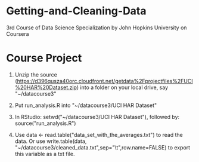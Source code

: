 Getting-and-Cleaning-Data
=========================

3rd Course of Data Science Specialization by John Hopkins University on Coursera


Course Project
=========================
1) Unzip the source (https://d396qusza40orc.cloudfront.net/getdata%2Fprojectfiles%2FUCI%20HAR%20Dataset.zip) into a folder on your local drive, say "~/datacourse3"

2) Put run_analysis.R into "~/datacourse3/UCI HAR Dataset"

3) In RStudio: setwd("~/datacourse3/UCI HAR Dataset"), followed by: source("run_analysis.R")

4) Use data <- read.table("data_set_with_the_averages.txt") to read the data. Or use write.table(data, "~/datacourse3/cleaned_data.txt",sep="\t",row.name=FALSE) to export this variable as a txt file.
